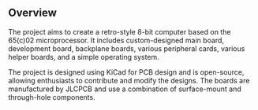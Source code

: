 ## Overview

The project aims to create a retro-style 8-bit computer based on the 65(c)02 microprocessor. It includes custom-designed main board, development board, 
backplane boards, various peripheral cards, various helper boards, and a simple operating system.

The project is designed using KiCad for PCB design and is open-source, allowing enthusiasts to contribute and modify the designs. The boards are manufactured 
by JLCPCB and use a combination of surface-mount and through-hole components.